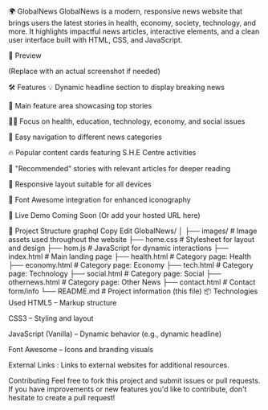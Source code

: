 🌍 GlobalNews
GlobalNews is a modern, responsive news website that brings users the latest stories in health, economy, society, technology, and more. It highlights impactful news articles, interactive elements, and a clean user interface built with HTML, CSS, and JavaScript.

📸 Preview

(Replace with an actual screenshot if needed)

🛠️ Features
💡 Dynamic headline section to display breaking news

📰 Main feature area showcasing top stories

🧑‍⚕️ Focus on health, education, technology, economy, and social issues

🧭 Easy navigation to different news categories

🔥 Popular content cards featuring S.H.E Centre activities

🧠 "Recommended" stories with relevant articles for deeper reading

📱 Responsive layout suitable for all devices

🎨 Font Awesome integration for enhanced iconography

🔗 Live Demo
Coming Soon
(Or add your hosted URL here)

📂 Project Structure
graphql
Copy
Edit
GlobalNews/
│
├── images/             # Image assets used throughout the website
├── home.css            # Stylesheet for layout and design
├── hom.js              # JavaScript for dynamic interactions
├── index.html          # Main landing page
├── health.html         # Category page: Health
├── economy.html        # Category page: Economy
├── tech.html           # Category page: Technology
├── social.html         # Category page: Social
├── othernews.html      # Category page: Other News
├── contact.html        # Contact form/info
└── README.md           # Project information (this file)
📦 Technologies Used
HTML5 – Markup structure

CSS3 – Styling and layout

JavaScript (Vanilla) – Dynamic behavior (e.g., dynamic headline)

Font Awesome – Icons and branding visuals

External Links : Links to external websites for additional resources.

Contributing
Feel free to fork this project and submit issues or pull requests. If you have improvements or new features you'd like to contribute, don't hesitate to create a pull request!

